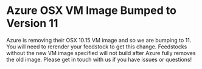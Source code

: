 # Azure OSX VM Image Bumped to Version 11

Azure is removing their OSX 10.15 VM image and so we are bumping to 11.
You will need to rerender your feedstock to get this change. Feedstocks
without the new VM image specified will not build after Azure fully
removes the old image. Please get in touch with us if you have issues or
questions!
